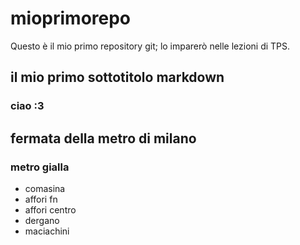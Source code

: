 # mioprimorepo
Questo è il mio primo repository git; lo imparerò nelle lezioni di TPS.
## il mio primo sottotitolo markdown
### ciao :3
## fermata della metro di milano
### metro gialla
- comasina
- affori fn
- affori centro
- dergano
- maciachini